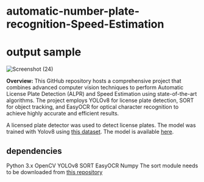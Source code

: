 # automatic-number-plate-recognition-Speed-Estimation

# output sample
![Screenshot (24)](https://github.com/jamal022/automatic-number-plate-recognition-Speed-Estimation/assets/69757846/b74ca213-2234-4948-9eae-9aa2967efe2c)

**Overview:**
This GitHub repository hosts a comprehensive project that combines advanced computer vision techniques to perform Automatic License Plate Detection (ALPR) and Speed Estimation using state-of-the-art algorithms. The project employs YOLOv8 for license plate detection, SORT for object tracking, and EasyOCR for optical character recognition to achieve highly accurate and efficient results.


A licensed plate detector was used to detect license plates. The model was trained with Yolov8 using [this dataset](https://universe.roboflow.com/roboflow-universe-projects/license-plate-recognition-rxg4e/dataset/4). The model is available [here](https://drive.google.com/file/d/1ZKRejyvMO1870mSWH6MZu0lv28xWpSuz/view?usp=drive_link).

## dependencies
Python 3.x
OpenCV
YOLOv8
SORT
EasyOCR
Numpy
The sort module needs to be downloaded from [this repository](https://github.com/abewley/sort) 
